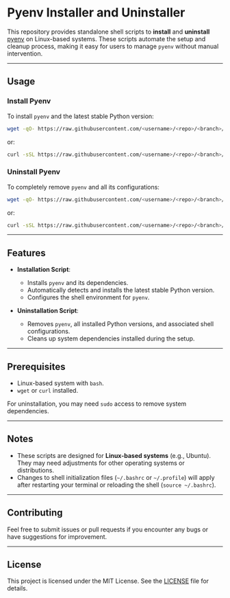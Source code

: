 
# Pyenv Installer and Uninstaller

This repository provides standalone shell scripts to **install** and **uninstall** [pyenv](https://github.com/pyenv/pyenv) on Linux-based systems. These scripts automate the setup and cleanup process, making it easy for users to manage `pyenv` without manual intervention.

---

## Usage

### Install Pyenv
To install `pyenv` and the latest stable Python version:
```bash
wget -qO- https://raw.githubusercontent.com/<username>/<repo>/<branch>/scripts/install_pyenv.sh | bash
```
or:
```bash
curl -sSL https://raw.githubusercontent.com/<username>/<repo>/<branch>/scripts/install_pyenv.sh | bash
```

### Uninstall Pyenv
To completely remove `pyenv` and all its configurations:
```bash
wget -qO- https://raw.githubusercontent.com/<username>/<repo>/<branch>/scripts/uninstall_pyenv.sh | bash
```
or:
```bash
curl -sSL https://raw.githubusercontent.com/<username>/<repo>/<branch>/scripts/uninstall_pyenv.sh | bash
```

---

## Features
- **Installation Script**:
  - Installs `pyenv` and its dependencies.
  - Automatically detects and installs the latest stable Python version.
  - Configures the shell environment for `pyenv`.

- **Uninstallation Script**:
  - Removes `pyenv`, all installed Python versions, and associated shell configurations.
  - Cleans up system dependencies installed during the setup.

---

## Prerequisites
- Linux-based system with `bash`.
- `wget` or `curl` installed.

For uninstallation, you may need `sudo` access to remove system dependencies.

---

## Notes
- These scripts are designed for **Linux-based systems** (e.g., Ubuntu). They may need adjustments for other operating systems or distributions.
- Changes to shell initialization files (`~/.bashrc` or `~/.profile`) will apply after restarting your terminal or reloading the shell (`source ~/.bashrc`).

---

## Contributing
Feel free to submit issues or pull requests if you encounter any bugs or have suggestions for improvement.

---

## License
This project is licensed under the MIT License. See the [LICENSE](LICENSE) file for details.
